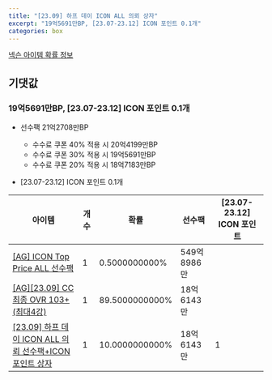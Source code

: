 ```yaml
---
title: "[23.09] 하프 데이 ICON ALL 의뢰 상자"
excerpt: "19억5691만BP, [23.07-23.12] ICON 포인트 0.1개"
categories: box
---
```

[넥슨 아이템 확률 정보](http://iteminfo.nexon.com/probability/fo4?sn=7250)

## 기댓값
### 19억5691만BP, [23.07-23.12] ICON 포인트 0.1개
  - 선수팩 21억2708만BP
    - 수수료 쿠폰 40% 적용 시 20억4199만BP
    - 수수료 쿠폰 30% 적용 시 19억5691만BP
    - 수수료 쿠폰 20% 적용 시 18억7183만BP

  - [23.07-23.12] ICON 포인트 0.1개

|아이템|개수|확률|선수팩|[23.07-23.12] ICON 포인트|
|---|---|---|---|---|
|[[AG] ICON Top Price ALL 선수팩](/player/5724)|1|0.5000000000%|549억8986만||
|[[AG][23.09] CC 최종 OVR 103+ (최대4강)](/player/7239)|1|89.5000000000%|18억6143만||
|[[23.09] 하프 데이 ICON ALL 의뢰 선수팩+ICON 포인트 상자](/box/7254)|1|10.0000000000%|18억6143만|1|
